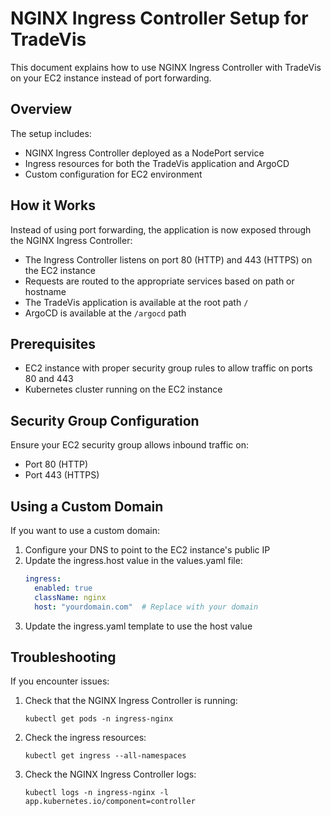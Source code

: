 # NGINX Ingress Controller Setup for TradeVis

This document explains how to use NGINX Ingress Controller with TradeVis on your EC2 instance instead of port forwarding.

## Overview

The setup includes:
- NGINX Ingress Controller deployed as a NodePort service
- Ingress resources for both the TradeVis application and ArgoCD
- Custom configuration for EC2 environment

## How it Works

Instead of using port forwarding, the application is now exposed through the NGINX Ingress Controller:
- The Ingress Controller listens on port 80 (HTTP) and 443 (HTTPS) on the EC2 instance
- Requests are routed to the appropriate services based on path or hostname
- The TradeVis application is available at the root path `/`
- ArgoCD is available at the `/argocd` path

## Prerequisites

- EC2 instance with proper security group rules to allow traffic on ports 80 and 443
- Kubernetes cluster running on the EC2 instance

## Security Group Configuration

Ensure your EC2 security group allows inbound traffic on:
- Port 80 (HTTP)
- Port 443 (HTTPS)

## Using a Custom Domain

If you want to use a custom domain:

1. Configure your DNS to point to the EC2 instance's public IP
2. Update the ingress.host value in the values.yaml file:
   ```yaml
   ingress:
     enabled: true
     className: nginx
     host: "yourdomain.com"  # Replace with your domain
   ```
3. Update the ingress.yaml template to use the host value

## Troubleshooting

If you encounter issues:

1. Check that the NGINX Ingress Controller is running:
   ```
   kubectl get pods -n ingress-nginx
   ```

2. Check the ingress resources:
   ```
   kubectl get ingress --all-namespaces
   ```

3. Check the NGINX Ingress Controller logs:
   ```
   kubectl logs -n ingress-nginx -l app.kubernetes.io/component=controller
   ``` 